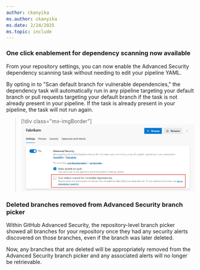 ```yaml
---
author: ckanyika
ms.author: ckanyika
ms.date: 2/24/2025
ms.topic: include
---
```


### One click enablement for dependency scanning now available 

From your repository settings, you can now enable the Advanced Security dependency scanning task without needing to edit your pipeline YAML. 

By opting in to "Scan default branch for vulnerable dependencies," the dependency task will automatically run in any pipeline targeting your default branch or pull requests targeting your default branch if the task is not already present in your pipeline. If the task is already present in your pipeline, the task will not run again.

> [!div class="mx-imgBorder"]
> [![Screenshot of security overview.](../../media/252-ghazdo-01.png "Screenshot of repository settings")](../../media/252-ghazdo-01.png#lightbox)

### Deleted branches removed from Advanced Security branch picker

Within GitHub Advanced Security, the repository-level branch picker showed all branches for your repository once they had any security alerts discovered on those branches, even if the branch was later deleted. 

Now, any branches that are deleted will be appropriately removed from the Advanced Security branch picker and any associated alerts will no longer be retrievable. 



